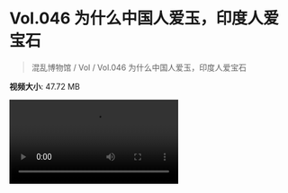# Vol.046 为什么中国人爱玉，印度人爱宝石

> 混乱博物馆 / Vol / Vol.046 为什么中国人爱玉，印度人爱宝石

**视频大小**: 47.72 MB

<div class="video"><video src="https://file.hsyhx.top/video/混乱博物馆/Vol/046.mp4" controls preload>🤔 您的浏览器不支持 video 标签</video></div>